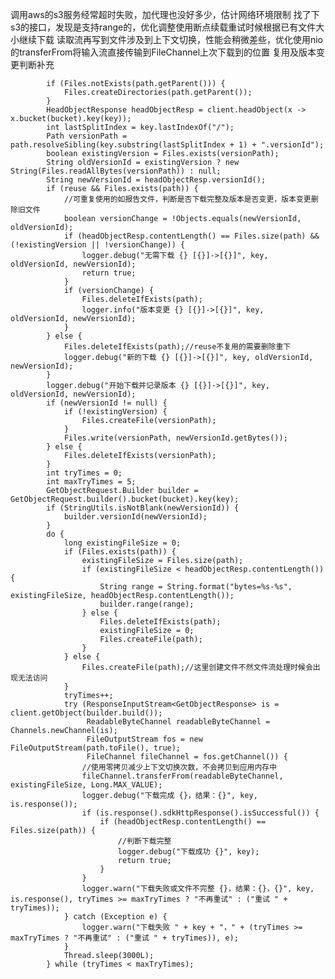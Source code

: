 调用aws的s3服务经常超时失败，加代理也没好多少，估计网络环境限制
找了下s3的接口，发现是支持range的，优化调整使用断点续载重试时候根据已有文件大小继续下载
读取流再写到文件涉及到上下文切换，性能会稍微差些，优化使用nio的transferFrom将输入流直接传输到FileChannel上次下载到的位置
复用及版本变更判断补充

            if (Files.notExists(path.getParent())) {
                Files.createDirectories(path.getParent());
            }
            HeadObjectResponse headObjectResp = client.headObject(x -> x.bucket(bucket).key(key));
            int lastSplitIndex = key.lastIndexOf("/");
            Path versionPath = path.resolveSibling(key.substring(lastSplitIndex + 1) + ".versionId");
            boolean existingVersion = Files.exists(versionPath);
            String oldVersionId = existingVersion ? new String(Files.readAllBytes(versionPath)) : null;
            String newVersionId = headObjectResp.versionId();
            if (reuse && Files.exists(path)) {
                //可重复使用的如报告文件，判断是否下载完整及版本是否变更，版本变更删除旧文件
                boolean versionChange = !Objects.equals(newVersionId, oldVersionId);
                if (headObjectResp.contentLength() == Files.size(path) && (!existingVersion || !versionChange)) {
                    logger.debug("无需下载 {} [{}]->[{}]", key, oldVersionId, newVersionId);
                    return true;
                }
                if (versionChange) {
                    Files.deleteIfExists(path);
                    logger.info("版本变更 {} [{}]->[{}]", key, oldVersionId, newVersionId);
                }
            } else {
                Files.deleteIfExists(path);//reuse不复用的需要删除重下
                logger.debug("新的下载 {} [{}]->[{}]", key, oldVersionId, newVersionId);
            }
            logger.debug("开始下载并记录版本 {} [{}]->[{}]", key, oldVersionId, newVersionId);
            if (newVersionId != null) {
                if (!existingVersion) {
                    Files.createFile(versionPath);
                }
                Files.write(versionPath, newVersionId.getBytes());
            } else {
                Files.deleteIfExists(versionPath);
            }
            int tryTimes = 0;
            int maxTryTimes = 5;
            GetObjectRequest.Builder builder = GetObjectRequest.builder().bucket(bucket).key(key);
            if (StringUtils.isNotBlank(newVersionId)) {
                builder.versionId(newVersionId);
            }
            do {
                long existingFileSize = 0;
                if (Files.exists(path)) {
                    existingFileSize = Files.size(path);
                    if (existingFileSize < headObjectResp.contentLength()) {
                        String range = String.format("bytes=%s-%s", existingFileSize, headObjectResp.contentLength());
                        builder.range(range);
                    } else {
                        Files.deleteIfExists(path);
                        existingFileSize = 0;
                        Files.createFile(path);
                    }
                } else {
                    Files.createFile(path);//这里创建文件不然文件流处理时候会出现无法访问
                }
                tryTimes++;
                try (ResponseInputStream<GetObjectResponse> is = client.getObject(builder.build());
                     ReadableByteChannel readableByteChannel = Channels.newChannel(is);
                     FileOutputStream fos = new FileOutputStream(path.toFile(), true);
                     FileChannel fileChannel = fos.getChannel()) {
                    //使用零拷贝减少上下文切换次数，不会拷贝到应用内存中
                    fileChannel.transferFrom(readableByteChannel, existingFileSize, Long.MAX_VALUE);
                    logger.debug("下载完成 {}，结果：{}", key, is.response());
                    if (is.response().sdkHttpResponse().isSuccessful()) {
                        if (headObjectResp.contentLength() == Files.size(path)) {
                            //判断下载完整
                            logger.debug("下载成功 {}", key);
                            return true;
                        }
                    }
                    logger.warn("下载失败或文件不完整 {}，结果：{}，{}", key, is.response(), tryTimes >= maxTryTimes ? "不再重试" : ("重试 " + tryTimes));
                } catch (Exception e) {
                    logger.warn("下载失败 " + key + "，" + (tryTimes >= maxTryTimes ? "不再重试" : ("重试 " + tryTimes)), e);
                }
                Thread.sleep(3000L);
            } while (tryTimes < maxTryTimes);